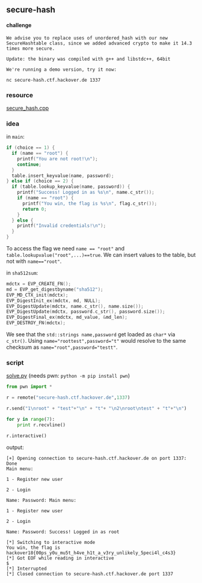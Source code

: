 ## secure-hash
#### challenge
````
We advise you to replace uses of unordered_hash with our new SecureHashtable class, since we added advanced crypto to make it 14.3 times more secure.

Update: the binary was compiled with g++ and libstdc++, 64bit

We're running a demo version, try it now:

nc secure-hash.ctf.hackover.de 1337
````

### resource
[secure_hash.cpp](Hackover2018/crypto/secure-hash/secure_hash.cpp)

### idea
in ```main```:
```cpp
if (choice == 1) {
  if (name == "root") {
    printf("You are not root!\n");
    continue;
  }
  table.insert_keyvalue(name, password);
} else if (choice == 2) {
  if (table.lookup_keyvalue(name, password)) {
    printf("Success! Logged in as %s\n", name.c_str());
    if (name == "root") {
      printf("You win, the flag is %s\n", flag.c_str());
      return 0;
    }
  } else {
    printf("Invalid credentials!\n");
  }
}
```
To access the flag we need ```name == "root"``` and ```table.lookupvalue("root",...)==true```.
We can insert values to the table, but not with ```name=="root"```.

in ```sha512sum```:
```cpp
mdctx = EVP_CREATE_FN();
md = EVP_get_digestbyname("sha512");
EVP_MD_CTX_init(mdctx);
EVP_DigestInit_ex(mdctx, md, NULL);
EVP_DigestUpdate(mdctx, name.c_str(), name.size());
EVP_DigestUpdate(mdctx, password.c_str(), password.size());
EVP_DigestFinal_ex(mdctx, md_value, &md_len);
EVP_DESTROY_FN(mdctx);
```
We see that the ```std::strings name,password``` get loaded as ```char*``` via ```c_str()```. Using ```name="roottest",password="t"``` would resolve to the same checksum as ```name="root",password="testt"```.

### script
[solve.py](Hackover2018/crypto/secure-hash/solve.py) (needs pwn: ```python -m pip install pwn```)
```python
from pwn import *

r = remote("secure-hash.ctf.hackover.de",1337)

r.send("1\nroot" + "test"+"\n" + "t"+ "\n2\nroot\ntest" + "t"+"\n")

for y in range(7):
	print r.recvline()

r.interactive()
```
output:
```
[+] Opening connection to secure-hash.ctf.hackover.de on port 1337: Done
Main menu:

1 - Register new user

2 - Login

Name: Password: Main menu:

1 - Register new user

2 - Login

Name: Password: Success! Logged in as root

[*] Switching to interactive mode
You win, the flag is hackover18{00ps_y0u_mu5t_h4ve_h1t_a_v3ry_unlikely_5peci4l_c4s3}
[*] Got EOF while reading in interactive
$ 
[*] Interrupted
[*] Closed connection to secure-hash.ctf.hackover.de port 1337
```
